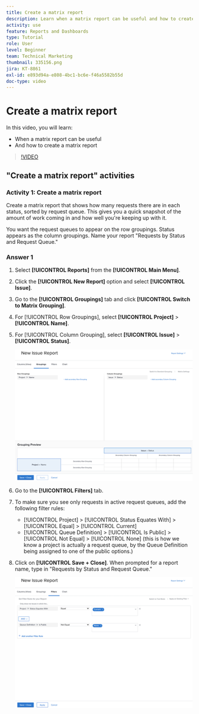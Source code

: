 ```yaml
---
title: Create a matrix report
description: Learn when a matrix report can be useful and how to create a matrix report in Workfront.
activity: use
feature: Reports and Dashboards
type: Tutorial
role: User
level: Beginner
team: Technical Marketing
thumbnail: 335156.png
jira: KT-8861
exl-id: e893d94a-e808-4bc1-bc6e-f46a5582b55d
doc-type: video
---
```

# Create a matrix report

In this video, you will learn:

* When a matrix report can be useful
* And how to create a matrix report

>[!VIDEO](https://video.tv.adobe.com/v/335156/?quality=12&learn=on)

## "Create a matrix report" activities

### Activity 1: Create a matrix report

Create a matrix report that shows how many requests there are in each status, sorted by request queue. This gives you a quick snapshot of the amount of work coming in and how well you're keeping up with it.

You want the request queues to appear on the row groupings. Status appears as the column groupings. Name your report "Requests by Status and Request Queue."

### Answer 1

1. Select **[!UICONTROL Reports]** from the **[!UICONTROL Main Menu]**.
1. Click the **[!UICONTROL New Report]** option and select **[!UICONTROL Issue]**.
1. Go to the **[!UICONTROL Groupings]** tab and click **[!UICONTROL Switch to Matrix Grouping]**.
1. For [!UICONTROL Row Groupings], select **[!UICONTROL Project]** > **[!UICONTROL Name]**.
1. For [!UICONTROL Column Grouping], select **[!UICONTROL Issue]** > **[!UICONTROL Status]**.

   ![An image of the screen to create a new issue report grouping](assets/matrix-report-groupings.png)

1. Go to the **[!UICONTROL Filters]** tab.
1. To make sure you see only requests in active request queues, add the following filter rules:

   * [!UICONTROL Project] > [!UICONTROL Status Equates With] > [!UICONTROL Equal] > [!UICONTROL Current]
   * [!UICONTROL Queue Definition] > [!UICONTROL Is Public] > [!UICONTROL Not Equal] > [!UICONTROL None] (this is how we know a project is actually a request queue, by the Queue Definition being assigned to one of the public options.)

1. Click on **[!UICONTROL Save + Close]**. When prompted for a report name, type in "Requests by Status and Request Queue."

   ![An image of the screen to create a new issue report filter](assets/matrix-report-filters.png)
